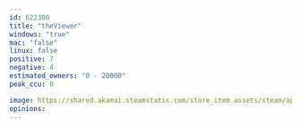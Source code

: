 ```yaml
---
id: 622300
title: "theViewer"
windows: "true"
mac: "false"
linux: false
positive: 7
negative: 4
estimated_owners: "0 - 20000"
peak_ccu: 0

image: https://shared.akamai.steamstatic.com/store_item_assets/steam/apps/622300/header.jpg?t=1549542697
opinions:
---
```


